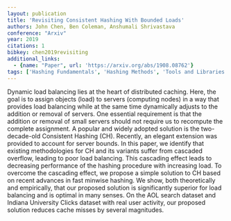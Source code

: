 ```yaml
---
layout: publication
title: 'Revisiting Consistent Hashing With Bounded Loads'
authors: John Chen, Ben Coleman, Anshumali Shrivastava
conference: "Arxiv"
year: 2019
citations: 1
bibkey: chen2019revisiting
additional_links:
  - {name: "Paper", url: 'https://arxiv.org/abs/1908.08762'}
tags: ['Hashing Fundamentals', 'Hashing Methods', 'Tools and Libraries']
---
```

Dynamic load balancing lies at the heart of distributed caching. Here, the
goal is to assign objects (load) to servers (computing nodes) in a way that
provides load balancing while at the same time dynamically adjusts to the
addition or removal of servers. One essential requirement is that the addition
or removal of small servers should not require us to recompute the complete
assignment. A popular and widely adopted solution is the two-decade-old
Consistent Hashing (CH). Recently, an elegant extension was provided to account
for server bounds. In this paper, we identify that existing methodologies for
CH and its variants suffer from cascaded overflow, leading to poor load
balancing. This cascading effect leads to decreasing performance of the hashing
procedure with increasing load. To overcome the cascading effect, we propose a
simple solution to CH based on recent advances in fast minwise hashing. We
show, both theoretically and empirically, that our proposed solution is
significantly superior for load balancing and is optimal in many senses. On the
AOL search dataset and Indiana University Clicks dataset with real user
activity, our proposed solution reduces cache misses by several magnitudes.
